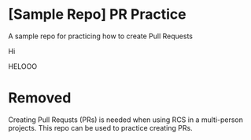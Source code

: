 # [Sample Repo] PR Practice
A sample repo for practicing how to create Pull Requests

Hi

HELOOO

# Removed
Creating Pull Requsts (PRs) is needed when using RCS in a multi-person projects.
This repo can be used to practice creating PRs.